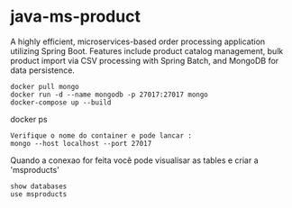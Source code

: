 # java-ms-product
A highly efficient, microservices-based order processing application utilizing Spring Boot. Features include product catalog management, bulk product import via CSV processing with Spring Batch, and MongoDB for data persistence.

```
docker pull mongo
docker run -d --name mongodb -p 27017:27017 mongo
docker-compose up --build
````
docker ps
````
Verifique o nome do container e pode lancar :
mongo --host localhost --port 27017
````
Quando a conexao for feita você pode visualisar as tables e criar a 'msproducts'
````shell
show databases
use msproducts